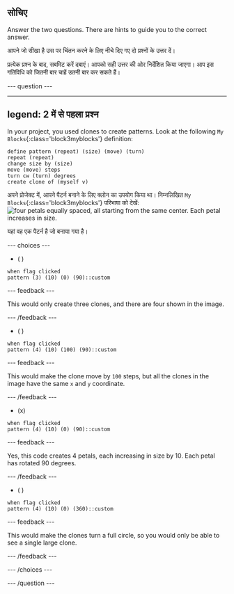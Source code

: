 ## सोचिए

Answer the two questions. There are hints to guide you to the correct answer.

आपने जो सीखा है उस पर चिंतन करने के लिए नीचे दिए गए दो प्रश्नों के उत्तर दें।

प्रत्येक प्रश्न के बाद, सबमिट करें दबाएं। आपको सही उत्तर की ओर निर्देशित किया जाएगा। आप इस गतिविधि को जितनी बार चाहें उतनी बार कर सकते हैं।

--- question ---

---
legend: 2 में से पहला प्रश्न
---

In your project, you used clones to create patterns. Look at the following `My Blocks`{:class='block3myblocks'} definition:

```blocks3
define pattern (repeat) (size) (move) (turn)
repeat (repeat)
change size by (size)
move (move) steps
turn cw (turn) degrees
create clone of (myself v)
```

अपने प्रोजेक्ट में, आपने पैटर्न बनाने के लिए क्लोन का उपयोग किया था। निम्नलिखित `My Blocks`{:class='block3myblocks'} परिभाषा को देखें:![four petals equally spaced, all starting from the same center. Each petal increases in size.](images/quiz_1.png)

यहां वह एक पैटर्न है जो बनाया गया है।

--- choices ---

- ( )
```blocks3
when flag clicked
pattern (3) (10) (0) (90)::custom
```
  --- feedback ---

This would only create three clones, and there are four shown in the image.

  --- /feedback ---

- ( )

```blocks3
when flag clicked
pattern (4) (10) (100) (90)::custom
```

  --- feedback ---

This would make the clone move by `100` steps, but all the clones in the image have the same `x` and `y` coordinate.

  --- /feedback ---

- (x)

```blocks3
when flag clicked
pattern (4) (10) (0) (90)::custom
```

  --- feedback ---

Yes, this code creates 4 petals, each increasing in size by 10. Each petal has rotated 90 degrees.

  --- /feedback ---

- ( )

```blocks3
when flag clicked
pattern (4) (10) (0) (360)::custom
```

  --- feedback ---

This would make the clones turn a full circle, so you would only be able to see a single large clone.

  --- /feedback ---

--- /choices ---

--- /question ---
